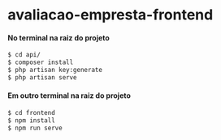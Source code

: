 # avaliacao-empresta-frontend

#### No terminal na raiz do projeto
```sh
$ cd api/
$ composer install
$ php artisan key:generate
$ php artisan serve
```

#### Em outro terminal na raiz do projeto

```sh
$ cd frontend
$ npm install
$ npm run serve
```
